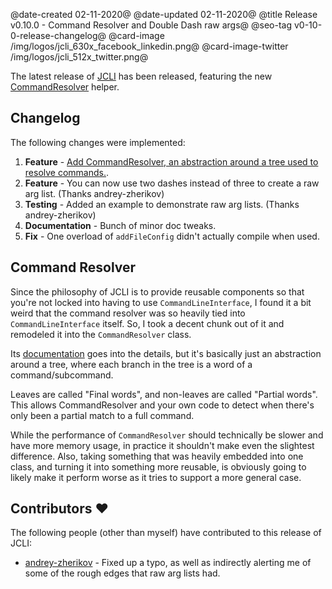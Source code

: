 ﻿@date-created 02-11-2020@
@date-updated 02-11-2020@
@title Release v0.10.0 - Command Resolver and Double Dash raw args@
@seo-tag v0-10-0-release-changelog@
@card-image /img/logos/jcli_630x_facebook_linkedin.png@
@card-image-twitter /img/logos/jcli_512x_twitter.png@

The latest release of [JCLI](https://code.dlang.org/packages/jcli) has been released, featuring the new 
[CommandResolver](https://github.com/BradleyChatha/jcli/blob/master/source/jaster/cli/resolver.d) helper.

## Changelog

The following changes were implemented:

1. **Feature** - [Add CommandResolver, an abstraction around a tree used to resolve commands.](#command-resolver).
2. **Feature** - You can now use two dashes instead of three to create a raw arg list. (Thanks andrey-zherikov)
3. **Testing** - Added an example to demonstrate raw arg lists. (Thanks andrey-zherikov)
4. **Documentation** - Bunch of minor doc tweaks.
5. **Fix** - One overload of `addFileConfig` didn't actually compile when used.

## Command Resolver

Since the philosophy of JCLI is to provide reusable components so that you're not locked into having to use `CommandLineInterface`, I
found it a bit weird that the command resolver was so heavily tied into `CommandLineInterface` itself. So, I took a decent chunk out of it
and remodeled it into the `CommandResolver` class.

Its [documentation](https://jcli.dpldocs.info/jaster.cli.resolver.html) goes into the details, but it's basically just an abstraction
around a tree, where each branch in the tree is a word of a command/subcommand.

Leaves are called "Final words", and non-leaves are called "Partial words". This allows CommandResolver and your own code to detect
when there's only been a partial match to a full command.

While the performance of `CommandResolver` should technically be slower and have more memory usage, in practice it shouldn't make even the
slightest difference. Also, taking something that was heavily embedded into one class, and turning it into something more reusable, is obviously
going to likely make it perform worse as it tries to support a more general case.

## Contributors ❤️

The following people (other than myself) have contributed to this release of JCLI:

* [andrey-zherikov](https://github.com/andrey-zherikov) - Fixed up a typo, as well as indirectly alerting me of some of the rough edges
that raw arg lists had.
